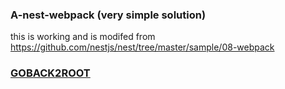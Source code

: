 ### A-nest-webpack (very simple solution)
this is working and is modifed from https://github.com/nestjs/nest/tree/master/sample/08-webpack

### [GOBACK2ROOT](https://github.com/CisSasGot/Starters-Node-Angular-Nest/tree/master)